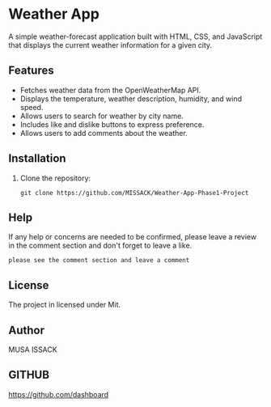 # Weather App

A simple weather-forecast application built with HTML, CSS, and JavaScript that displays the current weather information for a given city.

## Features

- Fetches weather data from the OpenWeatherMap API.
- Displays the temperature, weather description, humidity, and wind speed.
- Allows users to search for weather by city name.
- Includes like and dislike buttons to express preference.
- Allows users to add comments about the weather.

## Installation

1. Clone the repository:
   ```shell
   git clone https://github.com/MISSACK/Weather-App-Phase1-Project

## Help
If any help or concerns are needed to be confirmed, please leave a review in the comment section and don't forget to leave a like.

```shell
please see the comment section and leave a comment 
```

## License
The project in licensed under Mit.

## Author
MUSA ISSACK

## GITHUB
https://github.com/dashboard
